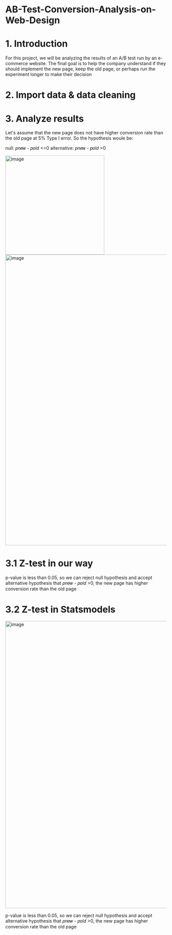 # AB-Test-Conversion-Analysis-on-Web-Design
# 1. Introduction
For this project, we will be analyzing the results of an A/B test run by an e-commerce website. The final goal is to help the company understand if they should implement the new page, keep the old page, or perhaps run the experiment longer to make their decision

# 2. Import data & data cleaning

# 3. Analyze results
Let's assume that the new page does not have higher conversion rate than the old page at 5% Type I error. So the hypothesis woule be:

null: 𝑝𝑛𝑒𝑤 - 𝑝𝑜𝑙𝑑 <=0
alternative: 𝑝𝑛𝑒𝑤 - 𝑝𝑜𝑙𝑑 >0

<img width="309" alt="image" src="https://github.com/kyang18/AB-Test-Conversion-Analysis-on-Web-Design/assets/76982420/7101195a-137f-477e-9bb2-eb275941a9cb">
<img width="907" alt="image" src="https://github.com/kyang18/AB-Test-Conversion-Analysis-on-Web-Design/assets/76982420/b1765797-f1b9-403c-9d4a-ed2b59d28701">

# 3.1 Z-test in our way
p-value is less than 0.05, so we can reject null hypothesis and accept alternative hypothesis that 𝑝𝑛𝑒𝑤 - 𝑝𝑜𝑙𝑑 >0, the new page has higher conversion rate than the old page

# 3.2 Z-test in Statsmodels
<img width="896" alt="image" src="https://github.com/kyang18/AB-Test-Conversion-Analysis-on-Web-Design/assets/76982420/9511b929-b30f-4d01-ab2f-a3325b2e4b37">

p-value is less than 0.05, so we can reject null hypothesis and accept alternative hypothesis that 𝑝𝑛𝑒𝑤 - 𝑝𝑜𝑙𝑑 >0, the new page has higher conversion rate than the old page
